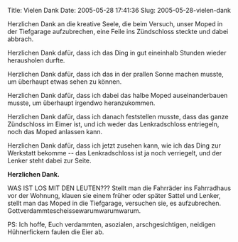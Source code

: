 Title: Vielen Dank
Date: 2005-05-28 17:41:36
Slug: 2005-05-28-vielen-dank


Herzlichen Dank an die kreative Seele, die beim Versuch, unser Moped in der
Tiefgarage aufzubrechen, eine Feile ins Zündschloss steckte und dabei abbrach.

Herzlichen Dank dafür, dass ich das Ding in gut eineinhalb Stunden wieder
herausholen durfte.

Herzlichen Dank dafür, dass ich das in der prallen Sonne machen musste, um
überhaupt etwas sehen zu können.

Herzlichen Dank dafür, dass ich dabei das halbe Moped auseinanderbauen musste,
um überhaupt irgendwo heranzukommen.

Herzlichen Dank dafür, dass ich danach feststellen musste, dass das ganze
Zündschloss im Eimer ist, und ich weder das Lenkradschloss entriegeln, noch
das Moped anlassen kann.

Herzlichen Dank dafür, dass ich jetzt zusehen kann, wie ich das Ding zur
Werkstatt bekomme -- das Lenkradschloss ist ja noch verriegelt, und der Lenker
steht dabei zur Seite.

**Herzlichen Dank.**

WAS IST LOS MIT DEN LEUTEN??? Stellt man die Fahrräder ins Fahrradhaus vor der
Wohnung, klauen sie einem früher oder später Sattel und Lenker, stellt man das
Moped in die Tiefgarage, versuchen sie, es aufzubrechen.
Gottverdammtescheissewarumwarumwarum.

PS: Ich hoffe, Euch verdammten, asozialen, arschgesichtigen, neidigen
Hühnerfickern faulen die Eier ab.
